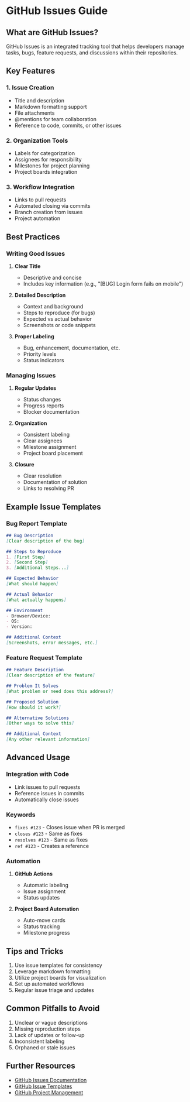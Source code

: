 # GitHub Issues Guide

## What are GitHub Issues?
GitHub Issues is an integrated tracking tool that helps developers manage tasks, bugs, feature requests, and discussions within their repositories.

## Key Features

### 1. Issue Creation
- Title and description
- Markdown formatting support
- File attachments
- @mentions for team collaboration
- Reference to code, commits, or other issues

### 2. Organization Tools
- Labels for categorization
- Assignees for responsibility
- Milestones for project planning
- Project boards integration

### 3. Workflow Integration
- Links to pull requests
- Automated closing via commits
- Branch creation from issues
- Project automation

## Best Practices

### Writing Good Issues
1. **Clear Title**
   - Descriptive and concise
   - Includes key information (e.g., "[BUG] Login form fails on mobile")

2. **Detailed Description**
   - Context and background
   - Steps to reproduce (for bugs)
   - Expected vs actual behavior
   - Screenshots or code snippets

3. **Proper Labeling**
   - Bug, enhancement, documentation, etc.
   - Priority levels
   - Status indicators

### Managing Issues
1. **Regular Updates**
   - Status changes
   - Progress reports
   - Blocker documentation

2. **Organization**
   - Consistent labeling
   - Clear assignees
   - Milestone assignment
   - Project board placement

3. **Closure**
   - Clear resolution
   - Documentation of solution
   - Links to resolving PR

## Example Issue Templates

### Bug Report Template
```markdown
## Bug Description
[Clear description of the bug]

## Steps to Reproduce
1. [First Step]
2. [Second Step]
3. [Additional Steps...]

## Expected Behavior
[What should happen]

## Actual Behavior
[What actually happens]

## Environment
- Browser/Device:
- OS:
- Version:

## Additional Context
[Screenshots, error messages, etc.]
```

### Feature Request Template
```markdown
## Feature Description
[Clear description of the feature]

## Problem It Solves
[What problem or need does this address?]

## Proposed Solution
[How should it work?]

## Alternative Solutions
[Other ways to solve this]

## Additional Context
[Any other relevant information]
```

## Advanced Usage

### Integration with Code
- Link issues to pull requests
- Reference issues in commits
- Automatically close issues

### Keywords
- `fixes #123` - Closes issue when PR is merged
- `closes #123` - Same as fixes
- `resolves #123` - Same as fixes
- `ref #123` - Creates a reference

### Automation
1. **GitHub Actions**
   - Automatic labeling
   - Issue assignment
   - Status updates

2. **Project Board Automation**
   - Auto-move cards
   - Status tracking
   - Milestone progress

## Tips and Tricks
1. Use issue templates for consistency
2. Leverage markdown formatting
3. Utilize project boards for visualization
4. Set up automated workflows
5. Regular issue triage and updates

## Common Pitfalls to Avoid
1. Unclear or vague descriptions
2. Missing reproduction steps
3. Lack of updates or follow-up
4. Inconsistent labeling
5. Orphaned or stale issues

## Further Resources
- [GitHub Issues Documentation](https://docs.github.com/en/issues)
- [GitHub Issue Templates](https://docs.github.com/en/communities/using-templates-to-encourage-useful-issues-and-pull-requests)
- [GitHub Project Management](https://docs.github.com/en/issues/planning-and-tracking-with-projects)
